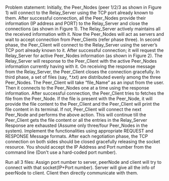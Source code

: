 Problem statement:
Initially, the Peer_Nodes (peer 1/2/3 as shown in Figure 1) will connect to the Relay_Server using the TCP port
already known to them. After successful connection, all the Peer_Nodes provide their information (IP address
and PORT) to the Relay_Server and close the connections (as shown in Figure 1). The Relay_Server actively
maintains all the received information with it. Now the Peer_Nodes will act as servers and wait to accept
connection from Peer_Clients (refer phase three).
In second phase, the Peer_Client will connect to the Relay_Server using the server’s TCP port already known to
it. After successful connection; it will request the Relay_Server for active Peer_Nodes information (as shown in
Figure 2). The Relay_Server will response to the Peer_Client with the active Peer_Nodes information currently
having with it. On receiving the response message from the Relay_Server, the Peer_Client closes the connection
gracefully.
In third phase, a set of files (say, *.txt) are distributed evenly among the three Peer_Nodes. The Peer_Client will
take “file_Name” as an input from the user. Then it connects to the Peer_Nodes one at a time using the response
information. After successful connection, the Peer_Client tries to fetches the file from the Peer_Node. If the file is
present with the Peer_Node, it will provide the file content to the Peer_Client and the Peer_Client will print the
file content in its terminal. If not, Peer_Client will connect the next Peer_Node and performs the above action.
This will continue till the Peer_Client gets the file content or all the entries in the Relay_Server Response are
exhausted (Assume only three/four Peer_Nodes in the system).
Implement the functionalities using appropriate REQUEST and RESPONSE Message formats. After each
negotiation phase, the TCP connection on both sides should be closed gracefully releasing the socket resource.
You should accept the IP Address and Port number from the command line (Don't use a hard-coded port
number).



Run all 3 files:
Assign port number to server, peerNode and client will try to connect with that socket(IP+Port number). Server will give all the info of peerNode to client.
Client then directly communicate with them.